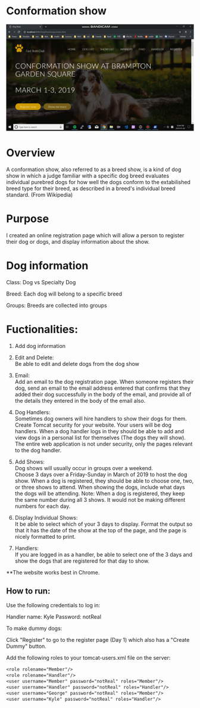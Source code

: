 # Conformation show

![dogshow](dogshow.gif)


# Overview

A conformation show, also referred to as a breed show, is a kind of dog show in which a judge familiar with a specific dog breed evaluates individual purebred dogs for how well the dogs conform to the extabilished breed type for their breed, as described in a breed's individual breed standard. (From Wikipedia)

# Purpose

I created an online registration page which will allow a person to register their dog or dogs, and display information about the show.

# Dog information

Class: Dog vs Specialty Dog

Breed: Each dog will belong to a specific breed

Groups: Breeds are collected into groups

# Fuctionalities:

1. Add dog information  

2.  Edit and Delete:  
    Be able to edit and delete dogs from the dog show

3. Email:  
    Add an email to the dog registration page.  When someone registers their dog, send an email to the email address entered that confirms that they added their dog successfully in the body of the email, and provide all of the details they entered in the body of the email also.

4. Dog Handlers:  
    Sometimes dog owners will hire handlers to show their dogs for them.  Create Tomcat security for your website.  Your users will be dog handlers.  When a dog handler logs in they should be able to add and view dogs in a personal list for themselves (The dogs they will show).   The entire web application is not under security, only the pages relevant to the dog handler.

5. Add Shows:  
    Dog shows will usually occur in groups over a weekend.  
    Choose 3 days over a Friday-Sunday in March of 2019 to host the dog show.  When a dog is registered, they should be able to choose one, two, or three shows to attend.  When showing the dogs, include what days the dogs will be attending.  Note:  When a dog is registered, they keep the same number during all 3 shows.  It would not be making different numbers for each day.

6. Display Individual Shows:  
    It be able to select which of your 3 days to display.  Format the output so that it has the date of the show at the top of the page, and the page is nicely formatted to print.

7. Handlers:  
    If you are logged in as a handler, be able to select one of the 3 days and show the dogs that are registered for that day to show.


**The website works best in Chrome.
## How to run:  
Use the following credentials to log in:  

Handler name: Kyle
Password: notReal

To make dummy dogs:
 
Click "Register" to go to the register page (Day 1) which also has a "Create Dummy" button.

Add the following roles to your tomcat-users.xml file on the server:

	<role rolename="Member"/>
	<role rolename="Handler"/>
	<user username="Member" password="notReal" roles="Member"/>
	<user username="Handler" password="notReal" roles="Handler"/>
	<user username="George" password="notReal" roles="Member"/>
	<user username="Kyle" password="notReal" roles="Handler"/>

